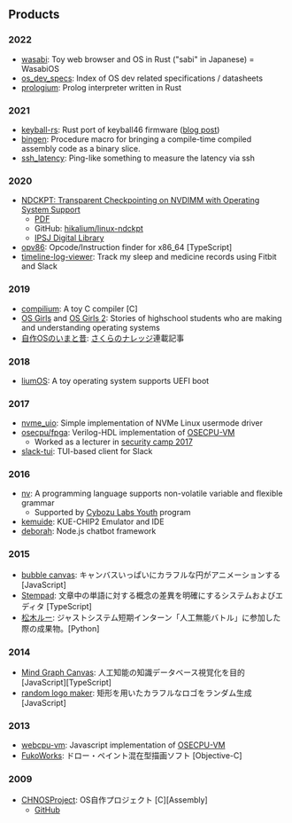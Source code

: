 ## Products

### 2022
- [wasabi](https://github.com/hikalium/wasabi): Toy web browser and OS in Rust ("sabi" in Japanese) = WasabiOS
- [os_dev_specs](https://hikalium.github.io/os_dev_specs/): Index of OS dev related specifications / datasheets
- [prologium](https://github.com/hikalium/prologium): Prolog interpreter written in Rust

### 2021
- [keyball-rs](https://github.com/hikalium/keyball-rs): Rust port of keyball46 firmware ([blog post](https://hikalium.hatenablog.jp/entry/2021/12/31/150738))
- [bingen](https://github.com/hikalium/bingen): Procedure macro for bringing a compile-time compiled assembly code as a binary slice. 
- [ssh_latency](https://github.com/hikalium/ssh_latency): Ping-like something to measure the latency via ssh

### 2020
- [NDCKPT: Transparent Checkpointing on NVDIMM with Operating System Support](https://www.ieice.org/ken/paper/20200227q1vl/)
  - [PDF](http://www.kasahara.cs.waseda.ac.jp/achieve/pdf/y2019/ETNET2020_CPSY_ndckpt__%E8%A5%BF%E7%94%B0%E3%81%95%E3%82%93.pdf)
  - GitHub: [hikalium/linux-ndckpt](https://github.com/hikalium/linux-ndckpt)
  - [IPSJ Digital Library](http://id.nii.ac.jp/1001/00203154/)
- [opv86](https://hikalium.github.io/opv86/): Opcode/Instruction finder for x86_64 [TypeScript]
- [timeline-log-viewer](https://github.com/hikalium/timeline-log-viewer): Track my sleep and medicine records using Fitbit and Slack

### 2019
- [compilium](https://github.com/hikalium/compilium): A toy C compiler [C]
- [OS Girls](https://hikalium.booth.pm/items/1317230) and [OS Girls 2](https://hikalium.booth.pm/items/1576135): Stories of highschool students who are making and understanding operating systems
- [自作OSのいまと昔](https://knowledge.sakura.ad.jp/serialization/handmade-os/): [さくらのナレッジ](https://knowledge.sakura.ad.jp/)連載記事

### 2018
- [liumOS](https://github.com/hikalium/liumos): A toy operating system supports UEFI boot

### 2017
- [nvme_uio](https://github.com/hikalium/nvme_uio): Simple implementation of NVMe Linux usermode driver
- [osecpu/fpga](https://github.com/osecpu/fpga): Verilog-HDL implementation of [OSECPU-VM](http://osecpu.osask.jp/wiki/)
  - Worked as a lecturer in [security camp 2017](https://www.ipa.go.jp/english/about/outline/human/01.html#section4)
- [slack-tui](https://github.com/hikalium/slack-tui): TUI-based client for Slack

### 2016
- [nv](https://github.com/hikalium/nv): A programming language supports non-volatile variable and flexible grammar
  - Supported by [Cybozu Labs Youth](http://labs.cybozu.co.jp/youth.html) program 
- [kemuide](http://kemuide.openwaseda.net/): KUE-CHIP2 Emulator and IDE
- [deborah](https://github.com/fourseasonslab/deborah): Node.js chatbot framework

### 2015
- [bubble canvas](http://hikalium.github.io/bubbleCanvas/): キャンバスいっぱいにカラフルな円がアニメーションする [JavaScript]
- [Stempad](http://stempad.jp): 文章中の単語に対する概念の差異を明確にするシステムおよびエディタ [TypeScript]
- [松木ルー](https://twitter.com/js_tsubot01): ジャストシステム短期インターン「人工無能バトル」に参加した際の成果物。[Python]

### 2014
- [Mind Graph Canvas](http://hikalium.github.io/mgcanvas/www/index.html): 人工知能の知識データベース視覚化を目的 [JavaScript][TypeScript]
- [random logo maker](https://hikalium.github.io/randlogo/index.html): 矩形を用いたカラフルなロゴをランダム生成 [JavaScript]

### 2013
- [webcpu-vm](https://github.com/hikalium/webcpu-vm): Javascript implementation of [OSECPU-VM](http://osecpu.osask.jp/wiki/)
- [FukoWorks](https://github.com/hikalium/FukoWorks): ドロー・ペイント混在型描画ソフト [Objective-C]

### 2009
- [CHNOSProject](https://osdn.jp/projects/chnosproject/): OS自作プロジェクト [C][Assembly]
  - [GitHub](https://github.com/chnos)

